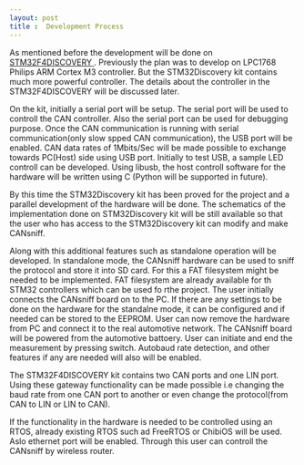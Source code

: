 ```yaml
---
layout: post
title :  Development Process
---
```


As mentioned before the development will be done on <a href="http://www.st.com/internet/evalboard/product/252419.jsp"> STM32F4DISCOVERY </a>. Previously the plan was to develop on LPC1768 Philips ARM Cortex M3 controller. But the STM32Discovery kit contains much more powerful controller. The details about the controller in the STM32F4DISCOVERY will be discussed later.

On the kit, initially a serial port will be setup. The serial port will be used to controll the CAN controller. Also the serial port can be used for debugging purpose. Once the CAN communication is running with serial communication(only slow spped CAN communication), the USB port will be enabled. CAN data rates of 1Mbits/Sec will be made possible to exchange towards PC(Host) side using USB port. Initially to test USB, a sample LED controll can be developed. Using libusb, the host controll software for the hardware will be written using C (Python will be supported in future).

By this time the STM32Discovery kit has been proved for the project and a parallel development of the hardware will be done. The schematics of the implementation done on STM32Discovery kit will be still available so that the user who has access to the STM32Discovery kit can modify and make CANsniff.

Along with this additional features such as standalone operation will be developed. In standalone mode, the CANsniff hardware can be used to sniff the protocol and store it into SD card. For this a FAT filesystem might be needed to be implemented. FAT filesystem are already available for th STM32 controllers which can be used fo rthe project. The user initially connects the CANsniff board on to the PC. If there are any settings to be done on the hardware for the standalne mode, it can be configured and if needed can be stored to the EEPROM. User can now remove the hardware from PC and connect it to the real automotive network. The CANsniff board will be powered from the automotive battoery. User can initiate and end the measurement by pressing switch. Autobaud rate detection, and other features if any are needed will also will be enabled.

The STM32F4DISCOVERY kit contains two CAN ports and one LIN port. Using these gateway functionality can be made possible i.e changing the baud rate from one CAN port to another or even change the protocol(from CAN to LIN or LIN to CAN).

If the functionality in the hardware is needed to be controlled using an RTOS, already existing RTOS such ad FreeRTOS or ChibiOS will be used. Aslo ethernet port will be enabled. Through this user can controll the CANsniff by wireless router.
